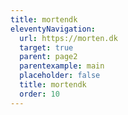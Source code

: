 ```yaml
---
title: mortendk
eleventyNavigation:
  url: https://morten.dk
  target: true
  parent: page2
  parentexample: main
  placeholder: false
  title: mortendk
  order: 10
---
```

